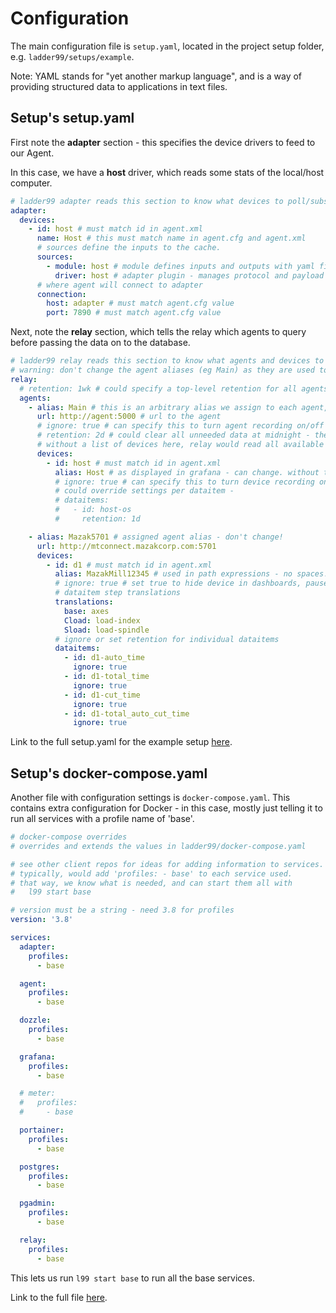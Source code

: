 # Configuration

The main configuration file is `setup.yaml`, located in the project setup folder, e.g. `ladder99/setups/example`.

Note: YAML stands for "yet another markup language", and is a way of providing structured data to applications in text files. 


## Setup's setup.yaml

First note the **adapter** section - this specifies the device drivers to feed to our Agent. 

In this case, we have a **host** driver, which reads some stats of the local/host computer. 

```yaml
# ladder99 adapter reads this section to know what devices to poll/subscribe to.
adapter:
  devices:
    - id: host # must match id in agent.xml
      name: Host # this must match name in agent.cfg and agent.xml
      # sources define the inputs to the cache.
      sources:
        - module: host # module defines inputs and outputs with yaml files
          driver: host # adapter plugin - manages protocol and payload
      # where agent will connect to adapter
      connection:
        host: adapter # must match agent.cfg value
        port: 7890 # must match agent.cfg value
```

Next, note the **relay** section, which tells the relay which agents to query before passing the data on to the database. 

```yaml
# ladder99 relay reads this section to know what agents and devices to read data from.
# warning: don't change the agent aliases (eg Main) as they are used to synch data with db.
relay:
  # retention: 1wk # could specify a top-level retention for all agents here
  agents:
    - alias: Main # this is an arbitrary alias we assign to each agent, used by the db - don't change!
      url: http://agent:5000 # url to the agent
      # ignore: true # can specify this to turn agent recording on/off
      # retention: 2d # could clear all unneeded data at midnight - then vacuum analyze db?
      # without a list of devices here, relay would read all available in agent
      devices:
        - id: host # must match id in agent.xml
          alias: Host # as displayed in grafana - can change. without this, just use device name?
          # ignore: true # can specify this to turn device recording on/off
          # could override settings per dataitem -
          # dataitems:
          #   - id: host-os
          #     retention: 1d

    - alias: Mazak5701 # assigned agent alias - don't change!
      url: http://mtconnect.mazakcorp.com:5701
      devices:
        - id: d1 # must match id in agent.xml
          alias: MazakMill12345 # used in path expressions - no spaces!
          # ignore: true # set true to hide device in dashboards, pause recording, etc
          # dataitem step translations
          translations:
            base: axes
            Cload: load-index
            Sload: load-spindle
          # ignore or set retention for individual dataitems
          dataitems:
            - id: d1-auto_time
              ignore: true
            - id: d1-total_time
              ignore: true
            - id: d1-cut_time
              ignore: true
            - id: d1-total_auto_cut_time
              ignore: true
```

Link to the full setup.yaml for the example setup [here](../../setups/example/setup.yaml).


## Setup's docker-compose.yaml

Another file with configuration settings is `docker-compose.yaml`. This contains extra configuration for Docker - in this case, mostly just telling it to run all services with a profile name of 'base'. 

```yaml
# docker-compose overrides
# overrides and extends the values in ladder99/docker-compose.yaml

# see other client repos for ideas for adding information to services.
# typically, would add 'profiles: - base' to each service used.
# that way, we know what is needed, and can start them all with
#   l99 start base

# version must be a string - need 3.8 for profiles
version: '3.8'

services:
  adapter:
    profiles:
      - base

  agent:
    profiles:
      - base

  dozzle:
    profiles:
      - base

  grafana:
    profiles:
      - base

  # meter:
  #   profiles:
  #     - base

  portainer:
    profiles:
      - base

  postgres:
    profiles:
      - base

  pgadmin:
    profiles:
      - base

  relay:
    profiles:
      - base
```

This lets us run `l99 start base` to run all the base services.

Link to the full file [here](../../setups/example/docker-compose.yaml).

